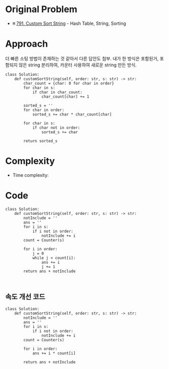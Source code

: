 # Original Problem
<!-- Describe your first thoughts on how to solve this problem. -->
* `M` [791. Custom Sort String](https://leetcode.com/problems/custom-sort-string/description/) - Hash Table, String, Sorting

# Approach
<!-- Describe your approach to solving the problem. -->
더 빠른 소팅 방법이 존재하는 것 같아서 다른 답안도 첨부.
내가 한 방식은 포함된거, 포함되지 않은 string 분리하여, 
카운터 사용하여 새로운 string 만든 방식.

```python3
class Solution:
    def customSortString(self, order: str, s: str) -> str:
        char_count = {char: 0 for char in order}
        for char in s:
            if char in char_count:
                char_count[char] += 1
    
        sorted_s = ''
        for char in order:
            sorted_s += char * char_count[char]
    
        for char in s:
            if char not in order:
                sorted_s += char

        return sorted_s
```
# Complexity
- Time complexity:
<!-- Add your time complexity here, e.g. $$O(n)$$ -->

<!-- Add your space complexity here, e.g. $$O(n)$$ -->


# Code

```python3
class Solution:
    def customSortString(self, order: str, s: str) -> str:
        notInclude = ''
        ans = ''
        for i in s:
            if i not in order:
                notInclude += i
        count = Counter(s)

        for i in order:
            j = 0 
            while j < count[i]:
                ans += i
                j += 1
        return ans + notInclude
        
        
```

## 속도 개선 코드 
```python3
class Solution:
    def customSortString(self, order: str, s: str) -> str:
        notInclude = ''
        ans = ''
        for i in s:
            if i not in order:
                notInclude += i
        count = Counter(s)

        for i in order:
            ans += i * count[i]
            
        return ans + notInclude
        
```